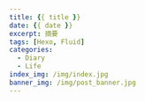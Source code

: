 ```yaml
---
title: {{ title }}
date: {{ date }}
excerpt: 摘要
tags: [Hexo, Fluid]
categories:
  - Diary
  - Life
index_img: /img/index.jpg
banner_img: /img/post_banner.jpg
---
```

